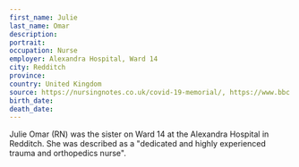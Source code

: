 ```yaml
---
first_name: Julie
last_name: Omar
description: 
portrait: 
occupation: Nurse
employer: Alexandra Hospital, Ward 14
city: Redditch
province: 
country: United Kingdom
source: https://nursingnotes.co.uk/covid-19-memorial/, https://www.bbc.com/news/uk-england-hereford-worcester-52255891, https://www.redditchadvertiser.co.uk/news/regional/18376464.emotional-tribute-redditch-nurse-died-developing-coronavirus-symptoms/
birth_date: 
death_date: 
---
```


Julie Omar (RN) was the sister on Ward 14 at the Alexandra Hospital in Redditch. She was described as a "dedicated and highly experienced trauma and orthopedics nurse".